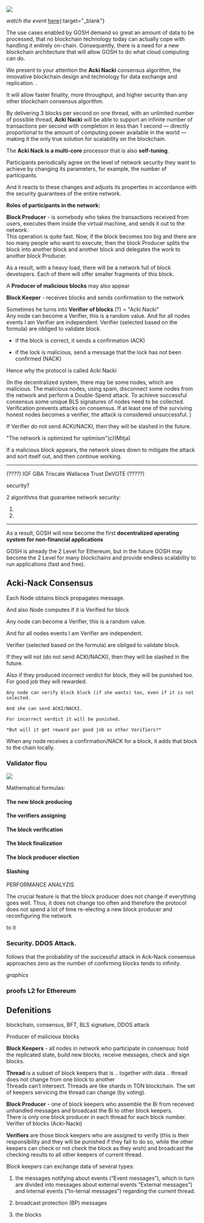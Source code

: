 ![](../images/acki_nacki.jpg)

<!-- By delivering 3 blocks per second on one thread, with an unlimited number of possible threads, **Acki Nacki** can sustain, at under 1 second finality, an infinite number of transactions per second — directly proportional to the amount of computing power that exists in the world — making it the only true solution for scalability on the blockchain. 

GOSH is building a decentralized world computer which needs a decentralized backend that can power any cloud service, providing access to databases, and empowering high usage applications, stored entirely on the blockchain. Now this is possible on GOSH. 

**Acki Nacki** also offers higher security guarantees than Bitcoin — Not just that, but the probability of a comet hitting the planet Earth and destroying life as we know it, is higher than the probability that **Acki Nacki** will be broken. -->


*watch the event* [here](https://www.ackinacki.com/){:target="_blank"}

The use cases enabled by GOSH demand so great an amount of data to be processed, that no blockchain technology today can actually cope with handling it entirely on-chain. Consequently, there is a need for a new blockchain architecture that will allow GOSH to do what cloud computing can do.

We present to your attention the **Acki Nacki** consensus algorithm, the innovative blockchain design and
technology for data exchange and replication. .

It will allow faster finality, more throughput, and higher security than any other blockchain consensus algorithm.

By delivering 3 blocks per second on one thread, with an unlimited number of possible thread, **Acki Nacki** will be able to support an infinite number of transactions per second with completion in less than 1 second — directly proportional to the amount of computing power available in the world — making it the only true solution for scalability on the blockchain.

<!-- Acki Nacki is a multi-core, multi-threaded execution environment where anyone can deploy a contract and execute many operations in parallel with under 1 second finality. -->


The **Acki Nack is a multi-core** processor that is also **self-tuning**.

Participants periodically agree on the level of network security they want to achieve by changing its parameters, for example, the number of participants.

And it reacts to these changes and adjusts its properties in accordance with the security guarantees of the entire network.

<!-- *since the probability of attack can be ex-pressed in terms of the Ack-Nack consensus parameters, these parameters can be dynamically adjusted depending on the required security guarantees, the number of validators in the system, and other parameters.* -->



**Roles of participants in the network:**

**Block Producer** -  is somebody who takes the transactions received from users, executes them inside the virtual machine, and sends it out to the network.  
This operation is quite fast. Now, if the block becomes too big and there are too many people who want to execute, then the block Producer splits the block into another block and another block and delegates the work to another block Producer.  

As a result, with a heavy load, there will be a network full of block developers. Each of them will offer smaller fragments of this block.
<!-- 
The Acki Nacki block producer takes the transactions, applies them to the block, and sends this block to everyone, every 330 milliseconds. And in roughly another 200 milliseconds on top of that, all other existing network participants will get the block, then unpack the block, and apply it to the state, which takes another 100, 120 milliseconds. -->

A **Producer of malicious blocks** may also appear

**Block Keeper** - receives blocks and sends confirmation to the network 

<!-- Sometimes he turns into an Acki Nacki creature that has to check the block. -->

Sometimes he turns into **Verifier of blocks** (?) = "Acki Nacki"  
Any node can become a Verifier, this is a random value. And for all nodes events I am Verifier are independent.
Verifier (selected based on the formula) are obliged to validate block.

* if the block is correct, it sends a confirmation (ACK)

* if the lock is malicious, send a message that the lock has not been confirmed (NACK)

Hence why the protocol is called Acki Nacki

(In the decentralized system, there may be some nodes, which are malicious. 
The malicious nodes, using spam, disconnect some nodes from the network and perform a Double-Spend attack. 
To achieve successful consensus some unique BLS signatures of nodes need to be collected.
Verification prevents attacks on consensus.
If at least one of the surviving honest nodes becomes a verifier, the attack is considered unsuccessful.
)

If Verifier do not send ACKI/NACKI, then they will be slashed in the future. 



"The network is optimized for optimism"(с)(Mitja) 

If a malicious block appears, the network slows down to mitigate the attack and sort itself out, and then continue working.


_______________________________________________________
(????)
IGF
GBA
Triscale   Wallacea Trust
DeVOTE
(?????)

<!-- TODO ?
GBA- ассоциация управления блокчейнов, которая управляет Форумом Интернет Правительст
под названием "Динамическая коалиция" в ООН решили создать  ДАО на GOSH, чтобы работать над своей политикой, проектами, файлами  задачами на блокчейне и осууществлять управление над этими процессами.

Triscale сотрудничает c Wallacea Trust - для них мы сделаем процесс экспертной отценки для ревью децентрализованным

DeVOTE - массовое криптографическое голосованиес использованием докозательств с  ZK Proofs 
-->


security?

2  algorithms that guarantee network security:

<!-- 1) узнать кто будет следующим "Acki Nacki" , которым дудет проверять блок

2) каждый Block Keeper может стать "Acki Nacki" в каком то раунде

Каждый блок должен быть подписан специальным "???" если нет,  то не сможет создавть блоки или его блоки никогда не будт приняты -->


1. 
2. 


________________________________


As a result, GOSH will now become the first **decentralized operating system for non-financial applications**

GOSH is already the 2 Level for Ethereum, but in the future GOSH may become the 2 Level for many blockchains and provide endless scalability to run applications (fast and free).

## Acki-Nack Consensus

<!-- *****************************
 Let's imagine that we have a random number that is known to the network after the block was created by a proposer, that all agree upon, but that is not related to block validity — just a random number — and each validator will have their private key only known to them. Now let’s divide this random number by this private key and with Modulo division. If the Modulo ends with, for example, zero (0), then they know for themselves that they need to validate the book. A process entirely random and unpredictable


Now we don't know how many Validators there will be, we don't know who they are, and the block proposer doesn't know who they are, meaning no collusion is possible. These random nodes will just validate this block. If they see that the block is not correct, they will send a negative acknowledgement/not acknowledged message (NACK) — the definition: “a signal used by computers or other devices to indicate that data transmitted over a network was received with errors or was otherwise unreadable … sent by a recipient to report that a specific, expected signal must be re-sent for some reason … NACK messages often include the ability to report on the reason the message is being NACKed” — And if they see the block is correct, they will send an acknowledged message, or ACK. Hence why the protocol is called Acki Nacki

When a verifier finds that a block is not correct, they will send the NACK message to the network and the block proposer will be stripped of all of his money and be kicked out of the network immediately.

*********************************** -->


Each Node obtains block  propagates  message.

And also Node computes if it is Verified for block

Any node can become a Verifier, this is a random value. 

And for all nodes events I am Verifier are independent.

Verifier (selected based on the formula) are obliged
to validate block.

If they will not (do not send ACKI/NACKI),
then they will be slashed in the future. 

Also if they produced incorrect verdict for block, they will be punished too. 
For good job they will rewarded.

    Any node can verify block block (if she wants) too, even if it is not selected.

    And she can send ACKI/NACKI.

    For incorrect verdict it will be punished. 

    *But will it get reward per good job as other Verifiers?*


When any node receives a confirmation/NACK for a block, it adds that block to the chain locally.

### Validator flou

![](../images/acki_nacki_GOSH_RAFT_Blockchain.drawio.jpg)

Mathematical formulas:

#### The new block producing
#### The verifiers assigning
#### The block verification
#### The block finalization
#### The block producer election
#### Slashing

PERFORMANCE ANALYZIS

<!-- Why it is incredible fast? -->
The crucial feature is that the block producer does not change if everything goes well. Thus, it does not change too often and therefore the protocol does not spend a lot of time re-electing a new block producer and reconfiguring the network

to it

### Security. DDOS Attack.

follows that the probability of the successful
attack in Ack-Nack consensus approaches zero as the number
of confirming blocks tends to infinity.

*graphics*

### proofs L2 for Ethereum


## Defenitions

blockchain, 
consensus, 
BFT, BLS signature,
DDOS attack

Producer of malicious blocks

**Block Keepers** - all nodes in network who
participate in consensus: hold the replicated state, build new
blocks, receive messages, check and sign blocks.

**Thread** is a subset of block keepers that is ..
together with data .. thread does not change from one block
to another  
Threads can’t intersect. Threads are like shards in TON
blockchain. The set of keepers servicing the thread can change
(by voting).

**Block Producer** - one of block keepers who assemble the Bi from
received unhandled messages and broadcast the Bi
to other block keepers.  
There is only one block producer in each thread for each
block number.  
Verifier of blocks (Acki-Nacki)

**Verifiers** are those block keepers who are assigned to verify (this is their responsibility and they
will be punished if they fail to do so, while the other keepers can check or not check the block as they wish) and broadcast
the checking results to all other keepers of current thread.  

Block keepers can exchange data of several types:  
1) the messages notifying about events (“Event messages”), which in turn are divided into messages about external events “External messages”) and internal events (“In-ternal messages”) regarding the current thread.

2) broadcast protection (BP) messages

3) the blocks